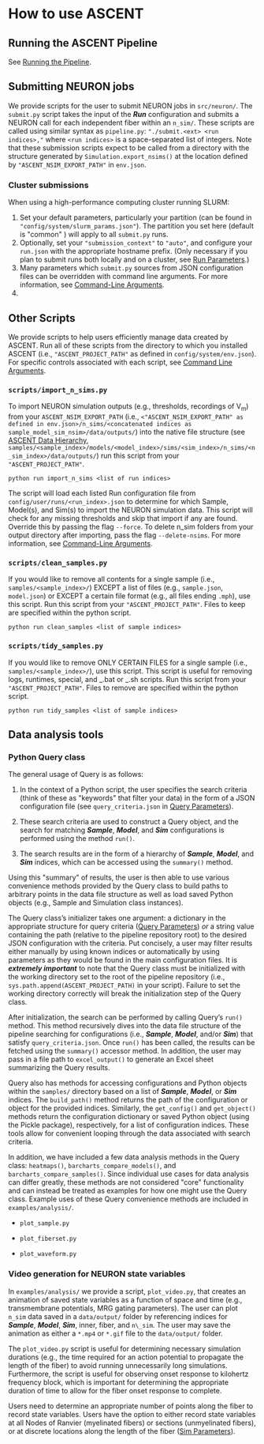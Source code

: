 # How to use ASCENT

## Running the ASCENT Pipeline

See [Running the Pipeline](../Getting_Started.md#setting-up-a-run-of-ascent).

## Submitting NEURON jobs

We provide scripts for the user to submit NEURON jobs in `src/neuron/`.
The `submit.py` script takes the input of the **_Run_**
configuration and submits a NEURON call for each independent fiber
within an `n_sim/`. These scripts are called using similar syntax as
`pipeline.py`: `"./submit.<ext> <run indices>,"` where `<run indices>` is a space-separated list of integers. Note that these
submission scripts expect to be called from a directory with the
structure generated by `Simulation.export_nsims()` at the location
defined by `"ASCENT_NSIM_EXPORT_PATH"` in `env.json`.

### Cluster submissions

When using a high-performance computing cluster running SLURM:

1. Set your default parameters, particularly your partition (can be found in
   `"config/system/slurm_params.json"`). The partition you set here (default is "common"
   ) will apply to all `submit.py` runs.
2. Optionally, set your `"submission_context"` to `"auto"`, and configure your `run.json` with the
   appropriate hostname prefix. (Only necessary if you plan to submit runs both locally and
   on a cluster, see [Run Parameters](../JSON/JSON_parameters/run).)
3. Many parameters which `submit.py` sources from JSON configuration files can be overridden with command line arguments. For more information, see [Command-Line Arguments](command_line_args).
4.

## Other Scripts

We provide scripts to help users efficiently manage data created by ASCENT. Run all of these scripts from the directory
to which you installed ASCENT (i.e., `"ASCENT_PROJECT_PATH"` as defined in `config/system/env.json`). For specific controls associated with each script, see [Command Line Arguments](command_line_args).

### `scripts/import_n_sims.py`

To import NEURON simulation outputs (e.g., thresholds, recordings of V<sub>m</sub>) from your `ASCENT_NSIM_EXPORT_PATH`
(i.e., `<"ASCENT_NSIM_EXPORT_PATH" as defined in env.json>/n_sims/<concatenated indices as sample_model_sim_nsim>/data/outputs/`) into the native file structure
(see [ASCENT Data Hierarchy](../Data_Hierarchy), `samples/<sample_index>/models/<model_index>/sims/<sim_index>/n_sims/<n_sim_index>/data/outputs/`)
run this script from your `"ASCENT_PROJECT_PATH"`.

`python run import_n_sims <list of run indices>`

The script will load each listed Run configuration file from `config/user/runs/<run_index>.json` to determine for which
Sample, Model(s), and Sim(s) to import the NEURON simulation data. This script will check for any missing thresholds and skip that import if any are found. Override this by passing the flag `--force`. To delete n_sim folders from your output directory after importing, pass the flag `--delete-nsims`. For more information, see [Command-Line Arguments](command_line_args).

### `scripts/clean_samples.py`

If you would like to remove all contents for a single sample (i.e., `samples/<sample_index>/`) EXCEPT a list of files
(e.g., `sample.json`, `model.json`) or EXCEPT a certain file format (e.g., all files ending `.mph`), use this script.
Run this script from your `"ASCENT_PROJECT_PATH"`. Files to keep are specified within the python script.

`python run clean_samples <list of sample indices>`

### `scripts/tidy_samples.py`

If you would like to remove ONLY CERTAIN FILES for a single sample (i.e., `samples/<sample_index>/`), use this script.
This script is useful for removing logs, runtimes, special,
and _.bat or _.sh scripts. Run this script from your `"ASCENT_PROJECT_PATH"`. Files to remove are specified within the python script.

`python run tidy_samples <list of sample indices>`

## Data analysis tools

### Python Query class

The general usage of Query is as follows:

1.  In the context of a Python script, the user specifies the search
    criteria (think of these as "keywords" that filter your data) in the
    form of a JSON configuration file (see `query_criteria.json` in [Query Parameters](../JSON/JSON_parameters/query_criteria)).

2.  These search criteria are used to construct a Query object, and the
    search for matching **_Sample_**, **_Model_**, and **_Sim_**
    configurations is performed using the method `run()`.

3.  The search results are in the form of a hierarchy of **_Sample_**,
    **_Model_**, and **_Sim_** indices, which can be accessed using the
    `summary()` method.

Using this "summary" of results, the user is then able to use various
convenience methods provided by the Query class to build paths to
arbitrary points in the data file structure as well as load saved Python
objects (e.g., Sample and Simulation class instances).

The Query class’s initializer takes one argument: a dictionary in the
appropriate structure for query criteria ([Query Parameters](../JSON/JSON_parameters/query_criteria)) _or_ a string value containing
the path (relative to the pipeline repository root) to the desired JSON
configuration with the criteria. Put concisely, a user may filter
results either manually by using known indices or automatically by using
parameters as they would be found in the main configuration files. It is
**_extremely important_** to note that the Query class must be
initialized with the working directory set to the root of the pipeline
repository (i.e., `sys.path.append(ASCENT_PROJECT_PATH)` in your
script). Failure to set the working directory correctly will break the
initialization step of the Query class.

After initialization, the search can be performed by calling Query’s
`run()` method. This method recursively dives into the data file structure
of the pipeline searching for configurations (i.e., **_Sample_**,
**_Model_**, and/or **_Sim_**) that satisfy `query_criteria.json`. Once
`run()` has been called, the results can be fetched using the `summary()`
accessor method. In addition, the user may pass in a file path to
`excel_output()` to generate an Excel sheet summarizing the Query
results.

Query also has methods for accessing configurations and Python objects
within the `samples/` directory based on a list of **_Sample_**,
**_Model_**, or **_Sim_** indices. The `build_path()` method returns the
path of the configuration or object for the provided indices. Similarly,
the `get_config()` and `get_object()` methods return the configuration
dictionary or saved Python object (using the Pickle package),
respectively, for a list of configuration indices. These tools allow for
convenient looping through the data associated with search criteria.

In addition, we have included a few data analysis methods in the Query
class: `heatmaps()`, `barcharts_compare_models()`, and
`barcharts_compare_samples()`. Since individual use cases for data
analysis can differ greatly, these methods are not considered "core"
functionality and can instead be treated as examples for how one might
use the Query class. Example uses of these Query
convenience methods are included in `examples/analysis/`.

- `plot_sample.py`

- `plot_fiberset.py`

- `plot_waveform.py`

### Video generation for NEURON state variables

In `examples/analysis/` we provide a script, `plot_video.py`, that creates
an animation of saved state variables as a function of space and time
(e.g., transmembrane potentials, MRG gating parameters). The user can
plot `n_sim` data saved in a `data/output/` folder by referencing indices
for **_Sample_**, **_Model_**, **_Sim_**, inner, fiber, and `n\_sim`. The
user may save the animation as either a `*.mp4` or `*.gif` file to the
`data/output/` folder.

The `plot_video.py` script is useful for determining necessary simulation
durations (e.g., the time required for an action potential to propagate
the length of the fiber) to avoid running unnecessarily long
simulations. Furthermore, the script is useful for observing onset
response to kilohertz frequency block, which is important for
determining the appropriate duration of time to allow for the fiber
onset response to complete.

Users need to determine an appropriate number of points along the fiber
to record state variables. Users have the option to either record state
variables at all Nodes of Ranvier (myelinated fibers) or sections
(unmyelinated fibers), or at discrete locations along the length of the
fiber ([Sim Parameters](../JSON/JSON_parameters/sim)).
